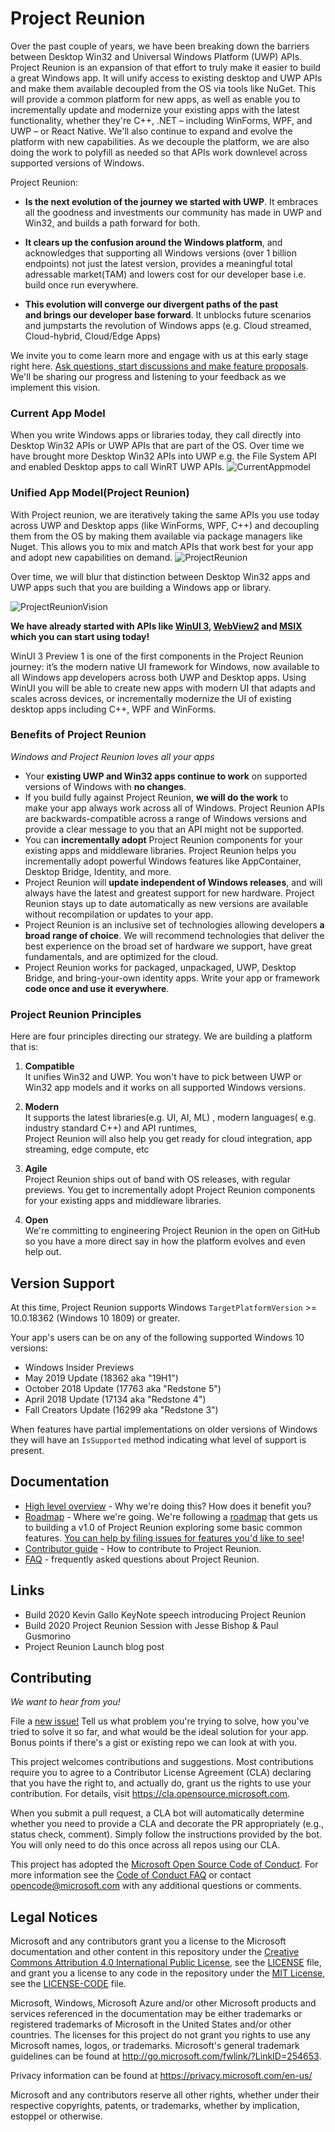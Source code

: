 ﻿# Project Reunion

Over the past couple of years, we have been breaking down the barriers between Desktop Win32 and 
Universal Windows Platform (UWP) APIs. Project Reunion is an expansion of that effort to truly make 
it easier to build a great Windows app. It will unify access to existing desktop and UWP APIs and 
make them available decoupled from the OS via tools like NuGet. This will provide a common platform
 for new apps, as well as enable you to incrementally update and modernize your existing apps with the 
latest functionality, whether they're C++, .NET – including WinForms, WPF, and UWP – or React Native. 
We'll also continue to expand and evolve the platform with new capabilities. As we decouple the 
platform, we are also doing the work to polyfill as needed so that APIs work downlevel across 
supported versions of Windows. 

Project Reunion:

- **Is the next evolution of the journey we started with UWP**. It embraces all the goodness and 
investments our community has made in UWP and Win32, and builds a path forward for both.

- **It clears up the confusion around the Windows platform**, and acknowledges that supporting
 all Windows versions (over 1 billion endpoints) not just the latest version, provides a meaningful
 total adressable market(TAM) and lowers cost for our developer base i.e. build once run everywhere.

- **This evolution will converge our divergent paths of the past and brings our developer base forward**. 
It unblocks future scenarios and jumpstarts the revolution of Windows apps (e.g. Cloud streamed, 
Cloud-hybrid, Cloud/Edge Apps)

We invite you to come learn more and engage with us at this early stage right here. [Ask questions,
start discussions and make feature proposals](https://github.com/microsoft/ProjectReunion/issues/new/choose). We'll be sharing our progress and listening to your feedback as we implement 
this vision. 

### Current App Model

When you write Windows apps or libraries today, they call directly into Desktop Win32 APIs or UWP APIs that are 
part of the OS. Over time we have brought more Desktop Win32 APIs into UWP e.g. the File System API and 
enabled Desktop apps to call WinRT UWP APIs.
![CurrentAppmodel](docs/currentappmodel.PNG)

### Unified App Model(Project Reunion)
With Project reunion, we are iteratively taking the same APIs you use today across UWP and Desktop apps (like 
WinForms, WPF, C++) and decoupling them from the OS by making them available via package managers like Nuget.
This allows you to mix and match APIs that work best for your app and adopt new capabilities on demand. 
![ProjectReunion](docs/newappmodel.PNG)


Over time, we will blur that distinction between Desktop Win32 apps and UWP apps such that you are building a 
Windows app or library.

![ProjectReunionVision](docs/projectreunionappmodel.PNG)

**We have already started with APIs like [WinUI 3](https://github.com/microsoft/microsoft-ui-xaml),
 [WebView2](https://docs.microsoft.com/en-us/microsoft-edge/hosting/webview2/gettingstarted)
 and [MSIX](https://docs.microsoft.com/en-us/windows/msix/overview) which you can start using today!** 

WinUI 3 Preview 1 is one of the first components in the Project Reunion journey: it’s the modern native 
UI framework for Windows, now available to all Windows app developers across both UWP and Desktop apps.
Using WinUI you will be able to create new apps with modern UI that adapts and scales across devices, 
or incrementally modernize the UI of existing desktop apps including C++, WPF and WinForms. 


###  Benefits of Project Reunion

 _Windows and Project Reunion loves all your apps_

- Your **existing UWP and Win32 apps continue to work** on supported versions of Windows with **no changes**.
- If you build fully against Project Reunion, **we will do the work** to make your app always work across all of Windows. Project Reunion APIs are backwards-compatible across a range of Windows versions and provide a clear
message to you that an API might not be supported.
- You can **incrementally adopt** Project Reunion components for your existing apps and middleware libraries. Project Reunion helps you incrementally adopt powerful Windows features like AppContainer, Desktop
Bridge, Identity, and more.
- Project Reunion will **update independent of Windows releases**, and will always have the latest and greatest support for new hardware. Project Reunion stays up to date automatically as new versions are available without recompilation or
updates to your app.
- Project Reunion is an inclusive set of technologies allowing developers **a broad range of choice**.  We will recommend technologies 
that deliver the best experience on the broad set of hardware we support, have great fundamentals, and are optimized for the cloud.
- Project Reunion works for packaged, unpackaged, UWP, Desktop Bridge, and bring-your-own identity apps.
Write your app or framework **code once and use it everywhere**.



### Project Reunion Principles
Here are four principles directing our strategy. We are building a platform that is: 

1. **Compatible**<br>
	It unifies Win32 and UWP. You won't have to pick between UWP or Win32 app models and it 
    works on all supported Windows versions.<br>


2. **Modern**<br>
	It supports the latest libraries(e.g. UI, AI, ML) , modern languages( e.g. industry standard C++) and API runtimes,<br>
	Project Reunion will also help you get ready for cloud integration, app streaming, edge compute, etc<br>

3. **Agile**<br>
	Project Reunion ships out of band with OS releases, with regular previews. You get to incrementally
    adopt Project Reunion components for your existing apps and middleware libraries.<br>

4. **Open**<br>
	We're committing to engineering Project Reunion in the open on GitHub so you have a more direct say in how the platform evolves and even help out.<br>

## Version Support

At this time, Project Reunion supports Windows `TargetPlatformVersion` >= 10.0.18362 (Windows 10 1809) or
greater. 

Your app's users can be on any of the following supported Windows 10 versions:

* Windows Insider Previews
* May 2019 Update (18362 aka "19H1")
* October 2018 Update (17763 aka "Redstone 5")
* April 2018 Update (17134 aka "Redstone 4")
* Fall Creators Update (16299 aka "Redstone 3")

When features have partial implementations on older versions of Windows they will have an
`IsSupported` method indicating what level of support is present.

## Documentation

* [High level overview](README.md) - Why we're doing this? How does it benefit you?
* [Roadmap](docs/roadmap.md) - Where we're going. We're following a [roadmap](docs/roadmap.md) that 
gets us to building a v1.0 of Project Reunion exploring some basic common features.
  [You can help by filing issues for features you'd like to see](https://github.com/microsoft/ProjectReunion/issues/new/choose)!
* [Contributor guide](docs/contributor-guide.md) - How to contribute to Project Reunion.
* [FAQ](docs/faq.md) - frequently asked questions about Project Reunion.

## Links

* Build 2020 Kevin Gallo KeyNote speech introducing Project Reunion
* Build 2020 Project Reunion Session with Jesse Bishop & Paul Gusmorino
* Project Reunion Launch blog post
  

## Contributing

_We want to hear from you!_

File a [new issue!](https://github.com/microsoft/ProjectReunion/issues/new/choose) Tell us what problem you're
trying to solve, how you've tried to solve it so far, and what would be the ideal solution for your app.  Bonus
points if there's a gist or existing repo we can look at with you.

This project welcomes contributions and suggestions.  Most contributions require you to agree to a
Contributor License Agreement (CLA) declaring that you have the right to, and actually do, grant us
the rights to use your contribution. For details, visit https://cla.opensource.microsoft.com.

When you submit a pull request, a CLA bot will automatically determine whether you need to provide
a CLA and decorate the PR appropriately (e.g., status check, comment). Simply follow the instructions
provided by the bot. You will only need to do this once across all repos using our CLA.

This project has adopted the [Microsoft Open Source Code of Conduct](https://opensource.microsoft.com/codeofconduct/).
For more information see the [Code of Conduct FAQ](https://opensource.microsoft.com/codeofconduct/faq/) or
contact [opencode@microsoft.com](mailto:opencode@microsoft.com) with any additional questions or comments.

## Legal Notices

Microsoft and any contributors grant you a license to the Microsoft documentation and other content
in this repository under the [Creative Commons Attribution 4.0 International Public License](https://creativecommons.org/licenses/by/4.0/legalcode),
see the [LICENSE](LICENSE) file, and grant you a license to any code in the repository under the [MIT License](https://opensource.org/licenses/MIT), see the
[LICENSE-CODE](LICENSE-CODE) file.

Microsoft, Windows, Microsoft Azure and/or other Microsoft products and services referenced in the documentation
may be either trademarks or registered trademarks of Microsoft in the United States and/or other countries.
The licenses for this project do not grant you rights to use any Microsoft names, logos, or trademarks.
Microsoft's general trademark guidelines can be found at http://go.microsoft.com/fwlink/?LinkID=254653.

Privacy information can be found at https://privacy.microsoft.com/en-us/

Microsoft and any contributors reserve all other rights, whether under their respective copyrights, patents,
or trademarks, whether by implication, estoppel or otherwise.

